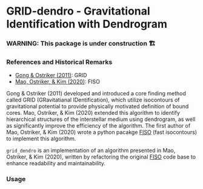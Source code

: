 # GRID-dendro - Gravitational Identification with Dendrogram

### WARNING: This package is under construction 🏗

### References and Historical Remarks
- [Gong & Ostriker (2011)](https://ui.adsabs.harvard.edu/abs/2011ApJ...729..120G/abstract): GRID
- [Mao, Ostriker, & Kim (2020)](https://ui.adsabs.harvard.edu/abs/2020ApJ...898...52M/abstract): FISO

Gong & Ostriker (2011) developed and introduced a core finding method called GRID (GRavitatianal IDentification), which utilize isocontours of gravitational potential to provide physically motivated definition of bound cores. Mao, Ostriker, & Kim (2020) extended this algorithm to identify hierarchical structures of the interstellar medium using dendrogram, as well as significantly improve the efficiency of the algorithm. The first author of Mao, Ostriker, & Kim (2020) wrote a python pacakge [FISO](https://github.com/alwinm/fiso) (fast isocontours) to implement this algorithm.

`grid_dendro` is an implementation of an algorithm presented in Mao, Ostriker, & Kim (2020), written by refactoring the original [FISO](https://github.com/alwinm/fiso) code base to enhance readability and maintainability.

### Usage
